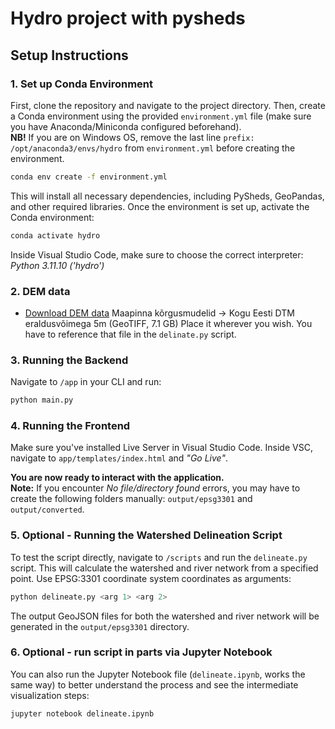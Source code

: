 # Hydro project with pysheds #

## Setup Instructions ##

### 1. Set up Conda Environment ###
First, clone the repository and navigate to the project directory. Then, create a Conda environment using the provided `environment.yml` file (make sure you have Anaconda/Miniconda configured beforehand).\
__NB!__ If you are on Windows OS, remove the last line `prefix: /opt/anaconda3/envs/hydro` from `environment.yml` before creating the environment.

```bash
conda env create -f environment.yml
```
This will install all necessary dependencies, including PySheds, GeoPandas, and other required libraries.
Once the environment is set up, activate the Conda environment:

```bash
conda activate hydro
```
Inside Visual Studio Code, make sure to choose the correct interpreter: _Python 3.11.10 ('hydro')_

### 2. DEM data ###
- [Download DEM data](https://geoportaal.maaamet.ee/est/Ruumiandmed/Korgusandmed/Laadi-korgusandmed-alla-p614.html) 
Maapinna kõrgusmudelid -> Kogu Eesti DTM eraldusvõimega 5m (GeoTIFF, 7.1 GB)
Place it wherever you wish. You have to reference that file in the `delinate.py` script.


### 3. Running the Backend ###
Navigate to `/app` in your CLI and run:
```bash
python main.py
```


### 4. Running the Frontend ###
Make sure you've installed Live Server in Visual Studio Code. 
Inside VSC, navigate to `app/templates/index.html` and _"Go Live"_.

__You are now ready to interact with the application.__\
__Note:__ If you encounter _No file/directory found_ errors, you may have to create the following folders manually:
`output/epsg3301` and `output/converted`.

### 5. Optional - Running the Watershed Delineation Script ###
To test the script directly, navigate to `/scripts` and run the `delineate.py` script. This will calculate the watershed and river network from a specified point. Use EPSG:3301 coordinate system coordinates as arguments:

```bash
python delineate.py <arg 1> <arg 2>
```
The output GeoJSON files for both the watershed and river network will be generated in the `output/epsg3301` directory.


### 6. Optional - run script in parts via Jupyter Notebook ###
You can also run the Jupyter Notebook file (`delineate.ipynb`, works the same way) to better understand the process and see the intermediate visualization steps:

```bash
jupyter notebook delineate.ipynb
```
